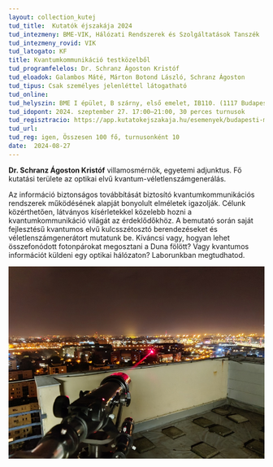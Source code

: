 ```yaml
---
layout: collection_kutej
tud_title:  Kutatók éjszakája 2024
tud_intezmeny: BME-VIK, Hálózati Rendszerek és Szolgáltatások Tanszék
tud_intezmeny_rovid: VIK
tud_latogato: KF
title: Kvantumkommunikáció testközelből 
tud_programfelelos: Dr. Schranz Ágoston Kristóf
tud_eloadok: Galambos Máté, Márton Botond László, Schranz Ágoston
tud_tipus: Csak személyes jelenléttel látogatható
tud_online: 
tud_helyszin: BME I épület, B szárny, első emelet, IB110. (1117 Budapest, Magyar tudósok körútja 2., BME I épület)
tud_idopont: 2024. szeptember 27. 17:00–21:00, 30 perces turnusok
tud_regisztracio: https://app.kutatokejszakaja.hu/esemenyek/budapesti-muszaki-es-gazdasagtudomanyi-egyetem-bme/kvantumkommunikacio-testkozelbol-1
tud_url: 
tud_reg: igen, Összesen 100 fő, turnusonként 10
date:  2024-08-27
---
```


**Dr. Schranz Ágoston Kristóf** villamosmérnök, egyetemi adjunktus. Fő kutatási területe az optikai elvű kvantum-véletlenszámgenerálás.


Az információ biztonságos továbbítását biztosító kvantumkommunikációs rendszerek működésének alapját bonyolult elméletek igazolják. Célunk közérthetően, látványos kísérletekkel közelebb hozni a kvantumkommunikáció világát az érdeklődőkhöz. A bemutató során saját fejlesztésű kvantumos elvű kulcsszétosztó berendezéseket és véletlenszámgenerátort mutatunk be. Kíváncsi vagy, hogyan lehet összefonódott fotonpárokat megosztani a Duna fölött? Vagy kvantumos információt küldeni egy optikai hálózaton? Laborunkban megtudhatod. 

![Kvantumkommunikáció testközelből](../2024/images/sch_laser_hq_resized.jpg)
